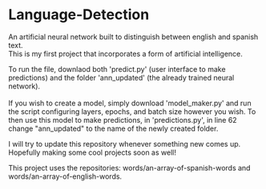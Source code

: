 # Language-Detection
An artificial neural network built to distinguish between english and spanish text. 
<br> This is my first project that incorporates a form of artificial intelligence.

To run the file, downlaod both 'predict.py' (user interface to make predictions) and the folder 'ann_updated' (the already trained neural network).
<br>
<br> If you wish to create a model, simply download 'model_maker.py' and run the script configuring layers, epochs, and batch size however you wish. To then use this model to make predictions, in 'predictions.py', in line 62 change "ann_updated" to the name of the newly created folder. 

I will try to update this repository whenever something new comes up. Hopefully making some cool projects soon as well!

This project uses the repositories: words/an-array-of-spanish-words and words/an-array-of-english-words. 
